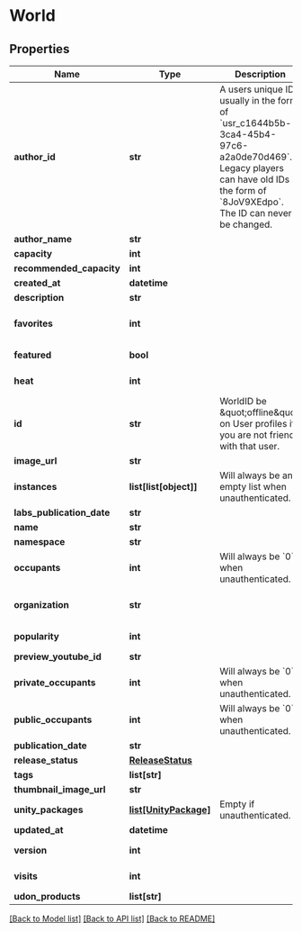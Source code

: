 # World



## Properties
Name | Type | Description | Notes
------------ | ------------- | ------------- | -------------
**author_id** | **str** | A users unique ID, usually in the form of &#x60;usr_c1644b5b-3ca4-45b4-97c6-a2a0de70d469&#x60;. Legacy players can have old IDs in the form of &#x60;8JoV9XEdpo&#x60;. The ID can never be changed. | 
**author_name** | **str** |  | 
**capacity** | **int** |  | 
**recommended_capacity** | **int** |  | 
**created_at** | **datetime** |  | 
**description** | **str** |  | 
**favorites** | **int** |  | [optional] [default to 0]
**featured** | **bool** |  | [default to False]
**heat** | **int** |  | [default to 0]
**id** | **str** | WorldID be \&quot;offline\&quot; on User profiles if you are not friends with that user. | 
**image_url** | **str** |  | 
**instances** | **list[list[object]]** | Will always be an empty list when unauthenticated. | [optional] 
**labs_publication_date** | **str** |  | 
**name** | **str** |  | 
**namespace** | **str** |  | 
**occupants** | **int** | Will always be &#x60;0&#x60; when unauthenticated. | [optional] [default to 0]
**organization** | **str** |  | [default to 'vrchat']
**popularity** | **int** |  | [default to 0]
**preview_youtube_id** | **str** |  | [optional] 
**private_occupants** | **int** | Will always be &#x60;0&#x60; when unauthenticated. | [optional] [default to 0]
**public_occupants** | **int** | Will always be &#x60;0&#x60; when unauthenticated. | [optional] [default to 0]
**publication_date** | **str** |  | 
**release_status** | [**ReleaseStatus**](ReleaseStatus.md) |  | 
**tags** | **list[str]** |   | 
**thumbnail_image_url** | **str** |  | 
**unity_packages** | [**list[UnityPackage]**](UnityPackage.md) | Empty if unauthenticated. | [optional] 
**updated_at** | **datetime** |  | 
**version** | **int** |  | [default to 0]
**visits** | **int** |  | [default to 0]
**udon_products** | **list[str]** |  | [optional] 

[[Back to Model list]](../README.md#documentation-for-models) [[Back to API list]](../README.md#documentation-for-api-endpoints) [[Back to README]](../README.md)


